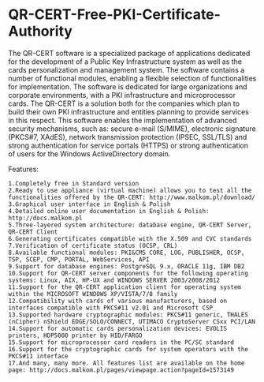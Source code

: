 # QR-CERT-Free-PKI-Certificate-Authority
The QR-CERT software is a specialized package of applications dedicated for the development of a Public Key Infrastructure system as well as the cards personalization and management system. The software contains a number of functional modules, enabling a flexible selection of functionalities for implementation. The software is dedicated for large organizations and corporate environments, with a PKI infrastructure and microprocessor cards. The QR-CERT is a solution both for the companies which plan to build their own PKI infrastructure and entities planning to provide services in this respect. This software enables the implementation of advanced security mechanisms, such as: secure e-mail (S/MIME), electronic signature (PKCS#7, XAdES), network transmission protection (IPSEC, SSL/TLS) and strong authentication for service portals (HTTPS) or strong authentication of users for the Windows ActiveDirectory domain.


Features:

    1.Completely free in Standard version 
    2.Ready to use appliance (virtual machine) allows you to test all the functionalities offered by the QR-CERT: http://www.malkom.pl/download/
    3.Graphical user interface in English & Polish
    4.Detailed online user documentation in English & Polish: http://docs.malkom.pl
    5.Three-layered system architecture: database engine, QR-CERT Server, QR-CERT Client
    6.Generating certificates compatible with the X.509 and CVC standards
    7.Verification of certificate status (OCSP, CRL)
    8.Available functional modules: PKI&CMS CORE, LOG, PUBLISHER, OCSP, TSP, SCEP, CMP, PORTAL, WebServices, API
    9.Support for database engines: PostgreSQL 9.x, ORACLE 11g, IBM DB2
    10.Support for QR-CERT server components for the following operating systems: Linux, AIX, HP-UX and WINDOWS SERVER 2003/2008/2012
    11.Support for the QR-CERT application client for operating system within the MICROSOFT WINDOWS XP/VISTA/7/8 family
    12.Compatibility with cards of various manufacturers, based on interfaces compatible with PKCS#11 v2.01 and Microsoft CSP
    13.Supported hardware cryptographic modules: PKCS#11 generic, THALES (nCipher) nShield EDGE/SOLO/CONNECT, UTIMACO CryptoServer CSxx PCI/LAN
    14.Support for automatic cards personalization devices: EVOLIS printers, HDP5000 printer by HID/FARGO
    15.Support for microprocessor card readers in the PC/SC standard
    16.Support for the cryptographic cards for system operators with the PKCS#11 interface
    17.And many, many more. All features list are available on the home page: http://docs.malkom.pl/pages/viewpage.action?pageId=1573149
